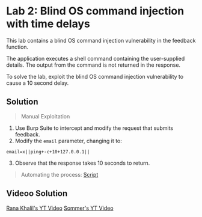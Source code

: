 # Lab 2: Blind OS command injection with time delays

This lab contains a blind OS command injection vulnerability in the feedback function.

The application executes a shell command containing the user-supplied details. The output from the command is not returned in the response.

To solve the lab, exploit the blind OS command injection vulnerability to cause a 10 second delay.

## Solution
> Manual Exploitation
1. Use Burp Suite to intercept and modify the request that submits feedback.
2. Modify the `email` parameter, changing it to:
```
email=x||ping+-c+10+127.0.0.1||
```
3. Observe that the response takes 10 seconds to return.
> Automating the process: [Script](https://github.com/darshannn10/PortSwiggers-Web-Sec-Academy/blob/main/OS%20Command%20Injection/lab-02/lab-02-script.py)

## Videoo Solution
[Rana Khalil's YT Video](https://youtu.be/YHQXfPWo1vI)
[Sommer's YT Video](https://youtu.be/sclkGjfyzLc)
